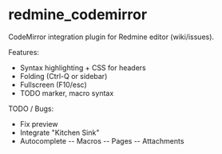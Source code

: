 # redmine_codemirror

CodeMirror integration plugin for Redmine editor (wiki/issues).

Features:
- Syntax highlighting + CSS for headers
- Folding (Ctrl-Q or sidebar)
- Fullscreen (F10/esc)
- TODO marker, macro syntax

TODO / Bugs:
- Fix preview
- Integrate "Kitchen Sink"
- Autocomplete
-- Macros
-- Pages
-- Attachments
